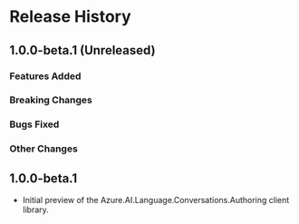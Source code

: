 # Release History

## 1.0.0-beta.1 (Unreleased)

### Features Added

### Breaking Changes

### Bugs Fixed

### Other Changes

## 1.0.0-beta.1

- Initial preview of the Azure.AI.Language.Conversations.Authoring client library.
